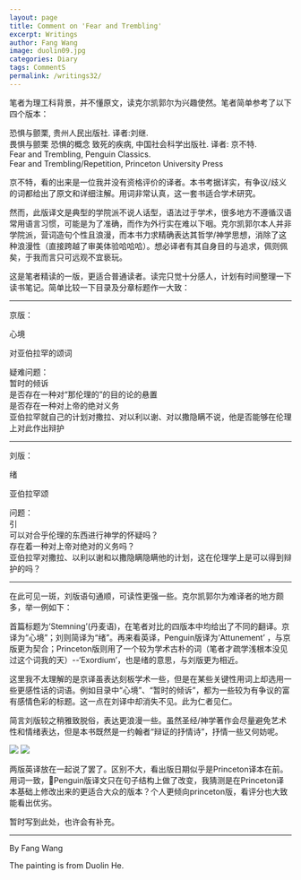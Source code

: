 ```yaml
---
layout: page
title: Comment on 'Fear and Trembling'
excerpt: Writings
author: Fang Wang
image: duolin09.jpg
categories: Diary
tags: CommentS
permalink: /writings32/
---
```


笔者为理工科背景，并不懂原文，读克尔凯郭尔为兴趣使然。笔者简单参考了以下四个版本：

恐惧与颤栗, 贵州人民出版社. 译者:刘继.   
畏惧与颤栗 恐惧的概念 致死的疾病, 中国社会科学出版社. 译者: 京不特.   
Fear and Trembling, Penguin Classics.   
Fear and Trembling/Repetition, Princeton University Press

京不特，看的出来是一位我并没有资格评价的译者。本书考据详实，有争议/歧义的词都给出了原文和详细注解。用词非常认真，这一套书适合学术研究。

然而，此版译文是典型的学院派不说人话型，语法过于学术，很多地方不遵循汉语常用语言习惯，可能是为了准确，而作为外行实在难以下咽。克尔凯郭尔本人并非学院派，营词造句个性且浪漫，而本书力求精确表达其哲学/神学思想，消除了这种浪漫性（直接跨越了审美体验哈哈哈）。想必译者有其自身目的与追求，佩则佩矣，于我而言只可远观不宜亵玩。



这是笔者精读的一版，更适合普通读者。读完只觉十分感人，计划有时间整理一下读书笔记。简单比较一下目录及分章标题作一大致：

****

京版：

心境   

对亚伯拉罕的颂词 

疑难问题：    
暂时的倾诉    
是否存在一种对“那伦理的”的目的论的悬置    
是否存在一种对上帝的绝对义务   
亚伯拉罕就自己的计划对撒拉、对以利以谢、对以撒隐瞒不说，他是否能够在伦理上对此作出辩护

****

刘版：

绪 

亚伯拉罕颂 

问题：    
引    
可以对合乎伦理的东西进行神学的怀疑吗？    
存在着一种对上帝对绝对的义务吗？    
亚伯拉罕对撒拉、以利以谢和以撒隐瞒隐瞒他的计划，这在伦理学上是可以得到辩护的吗？

****

在此可见一斑，刘版语句通顺，可读性更强一些。克尔凯郭尔为难译者的地方颇多，举一例如下：

首篇标题为‘Stemning’(丹麦语)，在笔者对比的四版本中均给出了不同的翻译。京译为“心境”；刘则简译为“绪”。再来看英译，Penguin版译为‘Attunement’ ，与京版更为契合；Princeton版则用了一个较为学术古朴的词（笔者才疏学浅根本没见过这个词我的天）--‘Exordium’，也是绪的意思，与刘版更为相近。

这里我不太理解的是京译虽表达刻板学术一些，但是在某些关键性用词上却选用一些更感性话的词语。例如目录中“心境”、“暂时的倾诉”，都为一些较为有争议的富有感情色彩的标题。这一点在刘译中却消失不见。此为仁者见仁。

简言刘版较之稍雅致脱俗，表达更浪漫一些。虽然圣经/神学著作会尽量避免艺术性和情绪表达，但是本书既然是一约翰者“辩证的抒情诗”，抒情一些又何妨呢。

![]({{site.baseurl}}/img/FT01.jpg)
![]({{site.baseurl}}/img/FT02.jpg)

两版英译放在一起说了罢了。区别不大，看出版日期似乎是Princeton译本在前。用词一致，Penguin版译文只在句子结构上做了改变，我猜测是在Princeton译本基础上修改出来的更适合大众的版本？个人更倾向princeton版，看评分也大致能看出优劣。

暂时写到此处，也许会有补充。

****

By Fang Wang

The painting is from Duolin He.

